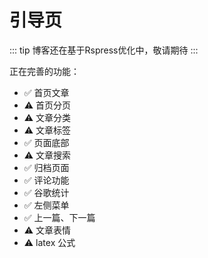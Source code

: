 # 引导页

::: tip
博客还在基于Rspress优化中，敬请期待
:::

正在完善的功能：

- ✅️ 首页文章
- ⚠️ 首页分页
- ⚠️ 文章分类
- ⚠️ 文章标签
- ✅️ 页面底部
- ⚠️ 文章搜索
- ✅ 归档页面
- ✅️ 评论功能
- ✅️ 谷歌统计
- ✅️ 左侧菜单
- ✅️ 上一篇、下一篇
- ⚠️ 文章表情
- ⚠️ latex 公式
